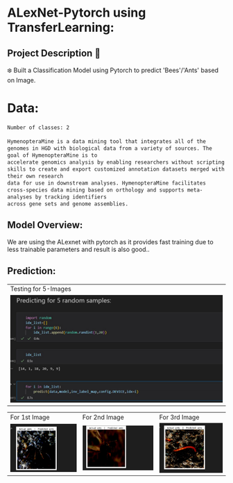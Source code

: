 # ALexNet-Pytorch using TransferLearning:
## Project Description 📄

❄️ Built a Classification Model using Pytorch to predict 'Bees'/'Ants' based on Image.

# Data:
    Number of classes: 2

    HymenopteraMine is a data mining tool that integrates all of the genomes in HGD with biological data from a variety of sources. The goal of HymenopteraMine is to
    accelerate genomics analysis by enabling researchers without scripting skills to create and export customized annotation datasets merged with their own research
    data for use in downstream analyses. HymenopteraMine facilitates cross-species data mining based on orthology and supports meta-analyses by tracking identifiers
    across gene sets and genome assemblies.

    
## Model Overview:
We are using the ALexnet with pytorch as it provides fast training due to less trainable parameters and result is also good..
## Prediction:
<table>
  <tr>
    <td>Testing for 5-Images</td>
  </tr>
  <tr>
    <td><img src="ss/1.jpg"  </td>
  </tr>
 </table>
 <table>
  <tr>
    <td>For 1st Image </td>
    <td>For 2nd Image </td>
    <td>For 3rd Image </td>
  </tr>
  <tr>
    <td><img src="ss/2.jpg" ></td>
    <td><img src="ss/3.jpg" ></td>
    <td><img src="ss/4.jpg" ></td>
  </tr>
 </table>
